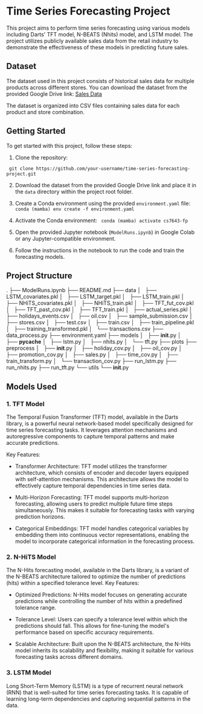 # Time Series Forecasting Project

This project aims to perform time series forecasting using various models including Darts' TFT model, N-BEATS (Nhits) model, and LSTM model. The project utilizes publicly available sales data from the retail industry to demonstrate the effectiveness of these models in predicting future sales.

## Dataset

The dataset used in this project consists of historical sales data for multiple products across different stores. You can download the dataset from the provided Google Drive link: [Sales Data](https://drive.google.com/drive/folders/1tuMYXW6TrJo95FKUMu5VGiahwFzoqf8P?usp=sharing)

The dataset is organized into CSV files containing sales data for each product and store combination.

## Getting Started

To get started with this project, follow these steps:

1. Clone the repository:

``
git clone https://github.com/your-username/time-series-forecasting-project.git``

2. Download the dataset from the provided Google Drive link and place it in the `data` directory within the project root folder.

3. Create a Conda environment using the provided `environment.yaml` file:
``
conda (mamba) env create -f environment.yaml``

4. Activate the Conda environment:
``
conda (mamba) activate cs7643-fp``

5. Open the provided Jupyter notebook (`ModelRuns.ipynb`) in Google Colab or any Jupyter-compatible environment.

6. Follow the instructions in the notebook to run the code and train the forecasting models.

## Project Structure

.
├── ModelRuns.ipynb
├── README.md
├── data
│   ├── LSTM_covariates.pkl
│   ├── LSTM_target.pkl
│   ├── LSTM_train.pkl
│   ├── NHiTS_covariates.pkl
│   ├── NHiTS_train.pkl
│   ├── TFT_fut_cov.pkl
│   ├── TFT_past_cov.pkl
│   ├── TFT_train.pkl
│   ├── actual_series.pkl
│   ├── holidays_events.csv
│   ├── oil.csv
│   ├── sample_submission.csv
│   ├── stores.csv
│   ├── test.csv
│   ├── train.csv
│   ├── train_pipeline.pkl
│   ├── training_transformed.pkl
│   └── transactions.csv
├── data_process.py
├── environment.yaml
├── models
│   ├── __init__.py
│   ├── __pycache__
│   ├── lstm.py
│   ├── nhits.py
│   └── tft.py
├── plots
├── preprocess
│   ├── __init__.py
│   ├── holiday_cov.py
│   ├── oil_cov.py
│   ├── promotion_cov.py
│   ├── sales.py
│   ├── time_cov.py
│   ├── train_transform.py
│   └── transaction_cov.py
├── run_lstm.py
├── run_nhits.py
├── run_tft.py
└── utils
    └── __init__.py

## Models Used

### 1. TFT Model

The Temporal Fusion Transformer (TFT) model, available in the Darts library, is a powerful neural network-based model specifically designed for time series forecasting tasks. It leverages attention mechanisms and autoregressive components to capture temporal patterns and make accurate predictions.

Key Features:

*    Transformer Architecture: TFT model utilizes the transformer architecture, which consists of encoder and decoder layers equipped with self-attention mechanisms. This architecture allows the model to effectively capture temporal dependencies in time series data.

*    Multi-Horizon Forecasting: TFT model supports multi-horizon forecasting, allowing users to predict multiple future time steps simultaneously. This makes it suitable for forecasting tasks with varying prediction horizons.

*    Categorical Embeddings: TFT model handles categorical variables by embedding them into continuous vector representations, enabling the model to incorporate categorical information in the forecasting process.

### 2. N-HiTS Model

The N-Hits forecasting model, available in the Darts library, is a variant of the N-BEATS architecture tailored to optimize the number of predictions (hits) within a specified tolerance level.
Key Features:

* Optimized Predictions: N-Hits model focuses on generating accurate predictions while controlling the number of hits within a predefined tolerance range.

* Tolerance Level: Users can specify a tolerance level within which the predictions should fall. This allows for fine-tuning the model's performance based on specific accuracy requirements.

* Scalable Architecture: Built upon the N-BEATS architecture, the N-Hits model inherits its scalability and flexibility, making it suitable for various forecasting tasks across different domains.

### 3. LSTM Model

Long Short-Term Memory (LSTM) is a type of recurrent neural network (RNN) that is well-suited for time series forecasting tasks. It is capable of learning long-term dependencies and capturing sequential patterns in the data.
